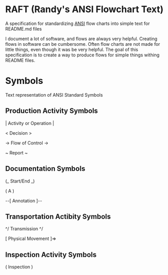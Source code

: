 # RAFT (Randy's ANSI Flowchart Text)
A specification for standardizing [ANSI](https://www.ansi.org/) flow charts into simple text for README.md files

I document a lot of software, and flows are always very helpful. Creating flows in software can be cumbersome. Often flow charts are not made for little things, even though it was be very helpful. The goal of this specification is to create a way to produce flows for simple things withing README files.

# Symbols

Text representation of ANSI Standard Symbols

## Production Activity Symbols

| Activity or Operation |

< Decision >

-> Flow of Control ->

~ Report ~

## Documentation Symbols

(_ Start/End _)

( A ) 

--[ Annotation ]--

## Transportation Actibity Symbols

^/ Transmission ^/

[ Physical Movement ]=>

## Inspection Activity Symbols

( Inspection )

